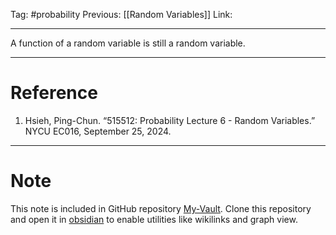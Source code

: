 Tag: #probability 
Previous: [[Random Variables]]
Link: 

---

A function of a random variable is still a random variable.

---

# Reference

1. Hsieh, Ping-Chun. “515512: Probability Lecture 6 - Random Variables.” NYCU EC016, September 25, 2024.

---

# Note

This note is included in GitHub repository [My-Vault](https://github.com/LittleD3092/My-Vault.git). Clone this repository and open it in [obsidian](https://obsidian.md/) to enable utilities like wikilinks and graph view.